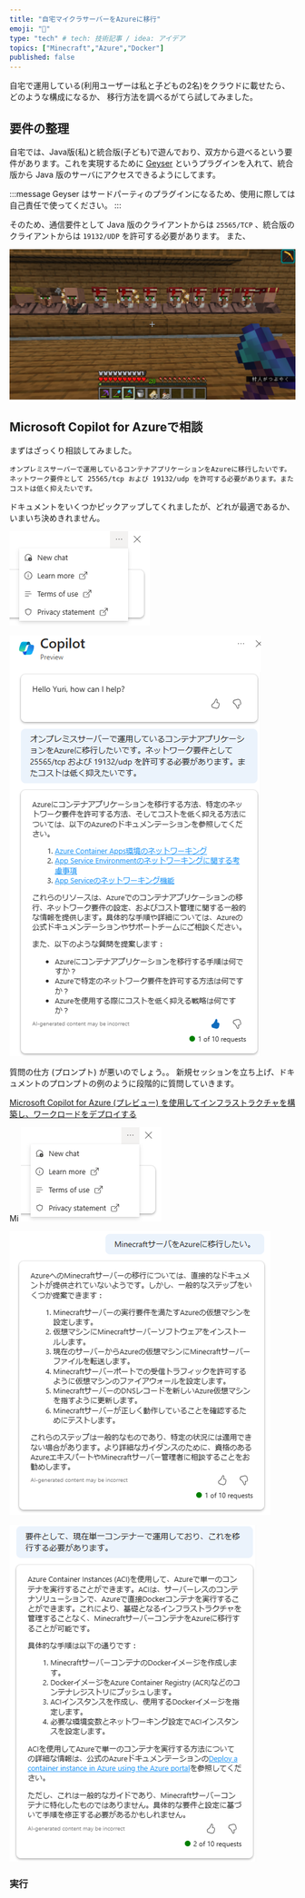 ```yaml
---
title: "自宅マイクラサーバーをAzureに移行"
emoji: "👾"
type: "tech" # tech: 技術記事 / idea: アイデア
topics: ["Minecraft","Azure","Docker"]
published: false
---
```


自宅で運用している(利用ユーザーは私と子どもの2名)をクラウドに載せたら、どのような構成になるか、
移行方法を調べるがてら試してみました。

## 要件の整理

自宅では、Java版(私)と統合版(子ども)で遊んでおり、双方から遊べるという要件があります。これを実現するために [Geyser](https://geysermc.org/) というプラグインを入れて、統合版から Java 版のサーバにアクセスできるようにしてます。

:::message
Geyser はサードパーティのプラグインになるため、使用に際しては自己責任で使ってください。
:::

そのため、通信要件として Java 版のクライアントからは ```25565/TCP``` 、統合版のクライアントからは ```19132/UDP``` を許可する必要があります。
また、


![Home base](image.png)

## Microsoft Copilot for Azureで相談

まずはざっくり相談してみました。

```
オンプレミスサーバーで運用しているコンテナアプリケーションをAzureに移行したいです。ネットワーク要件として 25565/tcp および 19132/udp を許可する必要があります。またコストは低く抑えたいです。
```

ドキュメントをいくつかピックアップしてくれましたが、どれが最適であるか、
いまいち決めきれません。

![Copilot Loading](image-2.png)

![Copilot Reply1](image-1.png)

質問の仕方 (プロンプト) が悪いのでしょう。。
新規セッションを立ち上げ、ドキュメントのプロンプトの例のように段階的に質問していきます。

[Microsoft Copilot for Azure (プレビュー) を使用してインフラストラクチャを構築し、ワークロードをデプロイする](https://learn.microsoft.com/ja-jp/azure/copilot/build-infrastructure-deploy-workloads)

Mi
![Alt text](image-2.png)


![Alt text](image-3.png)

![Alt text](image-4.png)


### 実行


###
